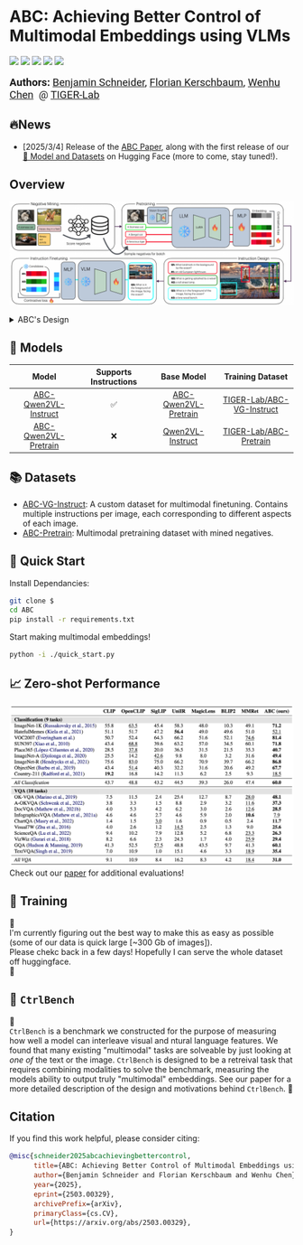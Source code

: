 # ABC: Achieving Better Control of Multimodal Embeddings using VLMs
<a target="_blank" href="https://arxiv.org/abs/2503.00329">
<img style="height:22pt" src="https://img.shields.io/badge/-Paper-red?style=flat&logo=arxiv"></a>
<a target="_blank" href="https://github.com/TIGER-AI-Lab/ABC">
<img style="height:22pt" src="https://img.shields.io/badge/-Code-green?style=flat&logo=github"></a>
<a target="_blank" href="https://tiger-ai-lab.github.io/ABC/">
<img style="height:22pt" src="https://img.shields.io/badge/-🌐%20Website-blue?style=flat"></a>
<a target="_blank" href="https://huggingface.co/TIGER-Lab/ABC-Qwen2VL-Instruct">
<img style="height:22pt" src="https://img.shields.io/badge/-🤗%20Models-red?style=flat"></a>
<a target="_blank" href="https://huggingface.co/datasets/TIGER-Lab/ABC-VG-Instruct">
<img style="height:22pt" src="https://img.shields.io/badge/-🤗%20Dataset-red?style=flat"></a>
<br>

<br>

<span style="font-size: 14pt; font-family: Roboto, Helvetica, Arial, Heveltica Neue, sans-serif">
     <b>Authors:</b>
     <a class="name" target="_blank" href="https://benjaminschneider.ca/">Benjamin Schneider</a>, 
     <a class="name" target="_blank" href="https://cs.uwaterloo.ca/~fkerschb/">Florian Kerschbaum</a>,
     <a class="name" target="_blank" href="https://wenhuchen.github.io/">Wenhu Chen</a>&nbsp; @ 
     <a class="btna" target="_blank" href="https://huggingface.co/TIGER-Lab">TIGER-Lab</a> &nbsp; 
     </span>

## 🔥News

- [2025/3/4] Release of the [ABC Paper](https://arxiv.org/abs/2503.00329), along with the first release of our [🤗 Model and Datasets](https://huggingface.co/collections/TIGER-Lab/abc-67bf2036a7c51b2a99aa9f54) on Hugging Face (more to come, stay tuned!).


## Overview
![./assets/training_overview.png](./assets/training_overview.png)

<details><summary>ABC's Design</summary>  


- We introduce ABC, an open-source multimodal embedding model that uses a
vision-language model backbone to deeply integrate image features with natural language
instructions.

- ABC is designed to give the user **maximum control** over how images are represented in embeddings. If you need to use naturral langauge to specify which aspects of an image you want emphasized and represented, ABC is the perfect model for you!

- The key behind ABC's training is that we pretrain the model using a large dataset of difficult embedding samples, where each batch contains many candidates that are relevant but not quite correct. The pretrained model is therefore able to generate embeddings that capture subtle differences. After a short finetuning stage, the model ideal for tasks like VQA, where differences in user instructions result in different correct answers (right).

- ABC outputs great quality embeddings, ABC achieves best-for-size performance on MSCOCO image-to-text retrieval and is the
top performing model on zero-shot classification and VQA tasks in the Massive Multimodal Embedding
Benchmark.

</details>

## 🤗 Models

| Model | Supports Instructions | Base Model | Training Dataset |
|:---------------------:|:-----------:|:----------------:|:--------------:|
| [ABC-Qwen2VL-Instruct](https://huggingface.co/TIGER-Lab/ABC-Qwen2VL-Instruct)  | ✅        | [ABC-Qwen2VL-Pretrain](https://huggingface.co/TIGER-Lab/ABC-Qwen2VL-Pretrain) | [TIGER-Lab/ABC-VG-Instruct]() |
| [ABC-Qwen2VL-Pretrain](https://huggingface.co/TIGER-Lab/ABC-Qwen2VL-Pretrain)  | ❌        | [Qwen2VL-Instruct](https://huggingface.co/Qwen/Qwen2-VL-7B-Instruct)     | [TIGER-Lab/ABC-Pretrain](https://huggingface.co/datasets/TIGER-Lab/ABC-Pretraining-Data)    |

## 📚 Datasets
- [ABC-VG-Instruct](https://huggingface.co/datasets/TIGER-Lab/ABC-VG-Instruct): A custom dataset for multimodal finetuning. Contains multiple instructions per image, each corresponding to different aspects of each image.
- [ABC-Pretrain](https://huggingface.co/datasets/TIGER-Lab/ABC-Pretraining-Data): Multimodal pretraining dataset with mined negatives.


## 🚀 Quick Start

Install Dependancies:
```bash
git clone $
cd ABC
pip install -r requirements.txt
```
Start making multimodal embeddings!
```bash
python -i ./quick_start.py
```

## 📈 Zero-shot Performance
![./assets/results.png](./assets/results.png)
Check out our [paper](https://arxiv.org/abs/2503.00329) for additional evaluations!

## 🤖 Training

🚧  
I'm currently figuring out the best way to make this as easy as possible (some of our data is quick large [~300 Gb of images]).  
Please chekc back in a few days! Hopefully I can serve the whole dataset off huggingface.  
🚧

## 🤖 `CtrlBench`

🚧  
`CtrlBench` is a benchmark we constructed for the purpose of measuring how well a model can interleave visual and ntural language features. We found that many existing "multimodal" tasks are solveable by just looking at *one of* the text or the image. `CtrlBench` is designed to be a retreival task that requires combining modalities to solve the benchmark, measuring the models ability to output truly "multimodal" embeddings. See our paper for a more detailed description of the design and motivations behind `CtrlBench`.
🚧

## Citation
If you find this work helpful, please consider citing:
```bibtex
@misc{schneider2025abcachievingbettercontrol,
      title={ABC: Achieving Better Control of Multimodal Embeddings using VLMs}, 
      author={Benjamin Schneider and Florian Kerschbaum and Wenhu Chen},
      year={2025},
      eprint={2503.00329},
      archivePrefix={arXiv},
      primaryClass={cs.CV},
      url={https://arxiv.org/abs/2503.00329}, 
}
```

